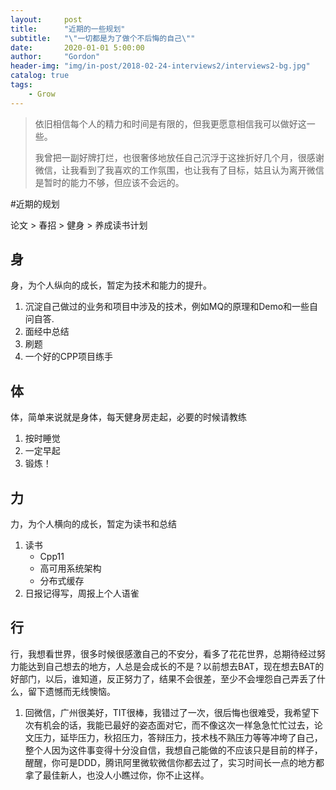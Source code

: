 ```yaml
---
layout:     post
title:      "近期的一些规划"
subtitle:   "\"一切都是为了做个不后悔的自己\""
date:       2020-01-01 5:00:00
author:     "Gordon"
header-img: "img/in-post/2018-02-24-interviews2/interviews2-bg.jpg"
catalog: true
tags:
    - Grow
---
```


> 依旧相信每个人的精力和时间是有限的，但我更愿意相信我可以做好这一些。
> 
> 我曾把一副好牌打烂，也很奢侈地放任自己沉浮于这挫折好几个月，很感谢微信，让我看到了我喜欢的工作氛围，也让我有了目标，姑且认为离开微信是暂时的能力不够，但应该不会远的。

#近期的规划

论文 > 春招 > 健身 > 养成读书计划


## 身
身，为个人纵向的成长，暂定为技术和能力的提升。

1. 沉淀自己做过的业务和项目中涉及的技术，例如MQ的原理和Demo和一些自问自答.
2. 面经中总结
3. 刷题
4. 一个好的CPP项目练手

## 体
体，简单来说就是身体，每天健身房走起，必要的时候请教练

1. 按时睡觉
2. 一定早起
3. 锻炼！

## 力
力，为个人横向的成长，暂定为读书和总结

1. 读书
   * Cpp11
   * 高可用系统架构
   * 分布式缓存
2. 日报记得写，周报上个人语雀


## 行
行，我想看世界，很多时候很感激自己的不安分，看多了花花世界，总期待经过努力能达到自己想去的地方，人总是会成长的不是？以前想去BAT，现在想去BAT的好部门，以后，谁知道，反正努力了，结果不会很差，至少不会埋怨自己弄丢了什么，留下遗憾而无线懊恼。

1. 回微信，广州很美好，TIT很棒，我错过了一次，很后悔也很难受，我希望下次有机会的话，我能已最好的姿态面对它，而不像这次一样急急忙忙过去，论文压力，延毕压力，秋招压力，答辩压力，技术栈不熟压力等等冲垮了自己，整个人因为这件事变得十分没自信，我想自己能做的不应该只是目前的样子，醒醒，你可是DDD，腾讯阿里微软微信你都去过了，实习时间长一点的地方都拿了最佳新人，也没人小瞧过你，你不止这样。

